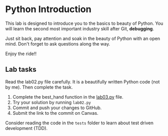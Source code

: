 # Python Introduction
This lab is designed to introduce you to the basics to beauty of Python. You will learn the second most important industry skill after Git, __debugging__.

Just sit back, pay attention and soak in the beauty of Python with an open mind. Don't forget to ask questions along the way.

Enjoy the ride!!

## Lab tasks

Read the lab02.py file carefully. It is a beautifully written Python code (not by me). Then complete the task.

1. Complete the best_hand function in the [lab03.py](./lab02.py) file.
2. Try your solution by running `lab02.py`
3. Commit and push your changes to GitHub.
4. Submit the link to the commit on Canvas.

Consider reading the code in the `tests` folder to learn about test driven development (TDD).